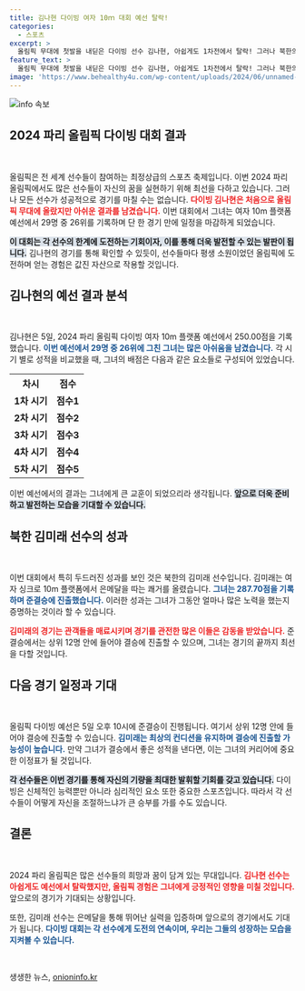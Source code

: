 ```yaml
---
title: 김나현 다이빙 여자 10ｍ 대회 예선 탈락!
categories:
  - 스포츠
excerpt: >
  올림픽 무대에 첫발을 내딛은 다이빙 선수 김나현, 아쉽게도 1차전에서 탈락! 그러나 북한의 김미래 선수가 준결승 진출로 눈길을 끌고 있습니다. 패기의 순간을 놓치지 마세요!
feature_text: >
  올림픽 무대에 첫발을 내딛은 다이빙 선수 김나현, 아쉽게도 1차전에서 탈락! 그러나 북한의 김미래 선수가 준결승 진출로 눈길을 끌고 있습니다. 패기의 순간을 놓치지 마세요!
image: 'https://www.behealthy4u.com/wp-content/uploads/2024/06/unnamed-file.png'
---
```


<p><img src="https://www.behealthy4u.com/wp-content/uploads/2024/06/unnamed-file.png" alt="info 속보" /></p>

<h2 data-ke-size="size26">2024 파리 올림픽 다이빙 대회 결과</h2>

<p data-ke-size="size16">&nbsp;</p>

<p>올림픽은 전 세계 선수들이 참여하는 최정상급의 스포츠 축제입니다. 이번 2024 파리 올림픽에서도 많은 선수들이 자신의 꿈을 실현하기 위해 최선을 다하고 있습니다. 그러나 모든 선수가 성공적으로 경기를 마칠 수는 없습니다. <b><span style="color: #ee2323;">다이빙 김나현은 처음으로 올림픽 무대에 올랐지만 아쉬운 결과를 남겼습니다.</span></b> 이번 대회에서 그녀는 여자 10m 플랫폼 예선에서 29명 중 26위를 기록하며 단 한 경기 만에 일정을 마감하게 되었습니다. </p>

<p><b><span style="background-color: #21538527;">이 대회는 각 선수의 한계에 도전하는 기회이자, 이를 통해 더욱 발전할 수 있는 발판이 됩니다.</span></b> 김나현의 경기를 통해 확인할 수 있듯이, 선수들마다 평생 소원이었던 올림픽에 도전하며 얻는 경험은 값진 자산으로 작용할 것입니다.</p>

<h2 data-ke-size="size26">김나현의 예선 결과 분석</h2>

<p data-ke-size="size16">&nbsp;</p>

<p>김나현은 5일, 2024 파리 올림픽 다이빙 여자 10m 플랫폼 예선에서 250.00점을 기록했습니다. <b><span style="color: #1a5490;">이번 예선에서 29명 중 26위에 그친 그녀는 많은 아쉬움을 남겼습니다.</span></b> 각 시기 별로 성적을 비교했을 때, 그녀의 배점은 다음과 같은 요소들로 구성되어 있었습니다. </p>

<table style="width:100%; border-collapse:collapse;">
  <tr>
    <th style="text-align: center;">차시</th>
    <th style="text-align: center;">점수</th>
  </tr>
  <tr>
    <td style="text-align: center; height: 17px;"><b>1차 시기</b></td>
    <td style="text-align: center; height: 17px;"><b>점수1</b></td>
  </tr>
  <tr>
    <td style="text-align: center; height: 17px;"><b>2차 시기</b></td>
    <td style="text-align: center; height: 17px;"><b>점수2</b></td>
  </tr>
  <tr>
    <td style="text-align: center; height: 17px;"><b>3차 시기</b></td>
    <td style="text-align: center; height: 17px;"><b>점수3</b></td>
  </tr>
  <tr>
    <td style="text-align: center; height: 17px;"><b>4차 시기</b></td>
    <td style="text-align: center; height: 17px;"><b>점수4</b></td>
  </tr>
  <tr>
    <td style="text-align: center; height: 17px;"><b>5차 시기</b></td>
    <td style="text-align: center; height: 17px;"><b>점수5</b></td>
  </tr>
</table>

<p>이번 예선에서의 결과는 그녀에게 큰 교훈이 되었으리라 생각됩니다. <b><span style="background-color: #21538527;">앞으로 더욱 준비하고 발전하는 모습을 기대할 수 있습니다.</span></b></p>

<h2 data-ke-size="size26">북한 김미래 선수의 성과</h2>

<p data-ke-size="size16">&nbsp;</p>

<p>이번 대회에서 특히 두드러진 성과를 보인 것은 북한의 김미래 선수입니다. 김미래는 여자 싱크로 10m 플랫폼에서 은메달을 따는 쾌거를 올렸습니다. <b><span style="color: #1a5490;">그녀는 287.70점을 기록하며 준결승에 진출했습니다.</span></b> 이러한 성과는 그녀가 그동안 얼마나 많은 노력을 했는지 증명하는 것이라 할 수 있습니다.</p>

<p><b><span style="color: #ee2323;">김미래의 경기는 관객들을 매료시키며 경기를 관전한 많은 이들은 감동을 받았습니다.</span></b> 준결승에서는 상위 12명 안에 들어야 결승에 진출할 수 있으며, 그녀는 경기의 끝까지 최선을 다할 것입니다.</p>

<h2 data-ke-size="size26">다음 경기 일정과 기대</h2>

<p data-ke-size="size16">&nbsp;</p>

<p>올림픽 다이빙 예선은 5일 오후 10시에 준결승이 진행됩니다. 여기서 상위 12명 안에 들어야 결승에 진출할 수 있습니다. <b><span style="color: #1a5490;">김미래는 최상의 컨디션을 유지하며 결승에 진출할 가능성이 높습니다.</span></b> 만약 그녀가 결승에서 좋은 성적을 낸다면, 이는 그녀의 커리어에 중요한 이정표가 될 것입니다. </p>

<p><b><span style="background-color: #21538527;">각 선수들은 이번 경기를 통해 자신의 기량을 최대한 발휘할 기회를 갖고 있습니다.</span></b> 다이빙은 신체적인 능력뿐만 아니라 심리적인 요소 또한 중요한 스포츠입니다. 따라서 각 선수들이 어떻게 자신을 조절하느냐가 큰 승부를 가를 수도 있습니다.</p>

<h2 data-ke-size="size26">결론</h2>

<p data-ke-size="size16">&nbsp;</p>

<p>2024 파리 올림픽은 많은 선수들의 희망과 꿈이 담겨 있는 무대입니다. <b><span style="color: #ee2323;">김나현 선수는 아쉽게도 예선에서 탈락했지만, 올림픽 경험은 그녀에게 긍정적인 영향을 미칠 것입니다.</span></b> 앞으로의 경기가 기대되는 상황입니다. </p>

<p>또한, 김미래 선수는 은메달을 통해 뛰어난 실력을 입증하며 앞으로의 경기에서도 기대가 됩니다. <b><span style="color: #1a5490;">다이빙 대회는 각 선수에게 도전의 연속이며, 우리는 그들의 성장하는 모습을 지켜볼 수 있습니다.</span></b> </p>

<p data-ke-size="size16">&nbsp;</p>
생생한 뉴스, <a href="https://onioninfo.kr" rel="dofollow">onioninfo.kr</a>


